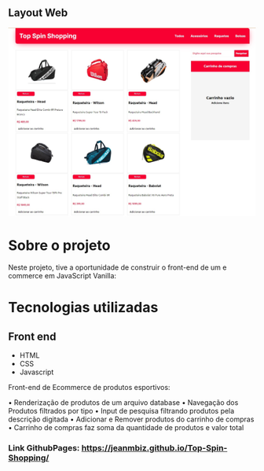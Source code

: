 ## Layout Web
![SITE](./github/pagina%20inicial.jpg) 

# Sobre o projeto

Neste projeto, tive a oportunidade de construir o front-end de um e commerce em JavaScript Vanilla:

# Tecnologias utilizadas
## Front end
- HTML
- CSS
- Javascript

Front-end de Ecommerce de produtos esportivos:

• Renderização de produtos de um arquivo database
• Navegação dos Produtos filtrados por tipo
• Input de pesquisa filtrando produtos pela descrição digitada
• Adicionar e Remover produtos do carrinho de compras
• Carrinho de compras faz soma da quantidade de produtos e valor total


### Link GithubPages: https://jeanmbiz.github.io/Top-Spin-Shopping/
